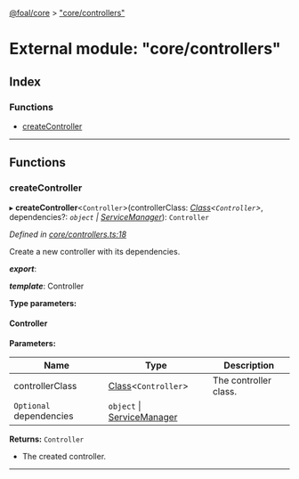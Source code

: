 [@foal/core](../README.md) > ["core/controllers"](../modules/_core_controllers_.md)

# External module: "core/controllers"

## Index

### Functions

* [createController](_core_controllers_.md#createcontroller)

---

## Functions

<a id="createcontroller"></a>

###  createController

▸ **createController**<`Controller`>(controllerClass: *[Class](_core_class_interface_.md#class)<`Controller`>*, dependencies?: *`object` \| [ServiceManager](../classes/_core_service_manager_.servicemanager.md)*): `Controller`

*Defined in [core/controllers.ts:18](https://github.com/FoalTS/foal/blob/aac11366/packages/core/src/core/controllers.ts#L18)*

Create a new controller with its dependencies.

*__export__*: 

*__template__*: Controller

**Type parameters:**

#### Controller 
**Parameters:**

| Name | Type | Description |
| ------ | ------ | ------ |
| controllerClass | [Class](_core_class_interface_.md#class)<`Controller`> |  The controller class. |
| `Optional` dependencies | `object` \| [ServiceManager](../classes/_core_service_manager_.servicemanager.md) |

**Returns:** `Controller`
*   The created controller.

___

